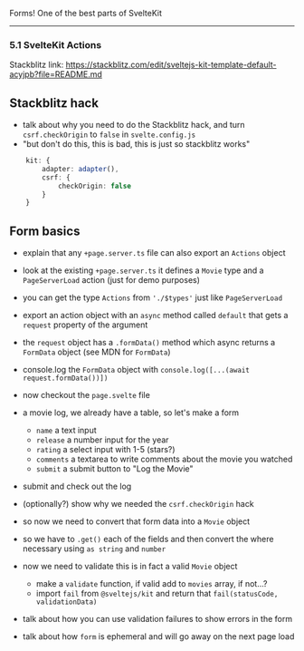 Forms! One of the best parts of SvelteKit

---

### 5.1 SvelteKit Actions

Stackblitz link: https://stackblitz.com/edit/sveltejs-kit-template-default-acyjpb?file=README.md

## Stackblitz hack

- talk about why you need to do the Stackblitz hack, and turn `csrf.checkOrigin` to `false` in `svelte.config.js`
- "but don't do this, this is bad, this is just so stackblitz works"

```ts
	kit: {
		adapter: adapter(),
		csrf: {
			checkOrigin: false
		}
	}
```

## Form basics

- explain that any `+page.server.ts` file can also export an `Actions` object
- look at the existing `+page.server.ts` it defines a `Movie` type and a `PageServerLoad` action (just for demo purposes)

- you can get the type `Actions` from `'./$types'` just like `PageServerLoad`
- export an action object with an `async` method called `default` that gets a `request` property of the argument
- the `request` object has a `.formData()` method which async returns a `FormData` object (see MDN for `FormData`)
- console.log the `FormData` object with `console.log([...(await request.formData())])`
- now checkout the `page.svelte` file
- a movie log, we already have a table, so let's make a form
  - `name` a text input
  - `release` a number input for the year
  - `rating` a select input with 1-5 (stars?)
  - `comments` a textarea to write comments about the movie you watched
  - `submit` a submit button to "Log the Movie"
- submit and check out the log
- (optionally?) show why we needed the `csrf.checkOrigin` hack
- so now we need to convert that form data into a `Movie` object
- so we have to `.get()` each of the fields and then convert the where necessary using `as string` and `number`
- now we need to validate this is in fact a valid `Movie` object
  - make a `validate` function, if valid add to `movies` array, if not...?
  - import `fail` from `@sveltejs/kit` and return that `fail(statusCode, validationData)`
- talk about how you can use validation failures to show errors in the form
- talk about how `form` is ephemeral and will go away on the next page load
